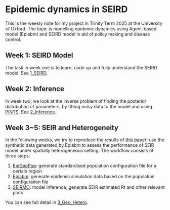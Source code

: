 # Epidemic dynamics in SEIRD
This is the weekly note for my project in Trinity Term 2025 at the University of Oxford. The topic is modelling epidemic dynamics using Agent-based model (Epiabm) and SEIRD model in aid of policy making and disease control.

## Week 1: SEIRD Model
The task in week one is to learn, code up and fully understand the SEIRD model. See [1_SEIRD](1_SEIRD).

## Week 2: Inference
In week two, we look at the inverse problem of finding the posterior distribution of parameters, by fitting noisy data to the model and using [PINTS](https://github.com/pints-team/pints/blob/main/examples/stats/beginners-tutorial.ipynb). See [2_Inference](2_Inference).

## Week 3~5: SEIR and Heterogeneity
In the following weeks, we try to reproduce the results of [this paper](https://arxiv.org/pdf/2503.04648): use the synthetic data generated by Epiabm to assess the performance of SEIR model under spatially heterogeneous setting. The workflow consists of three steps:
1. [EpiGeoPop](https://github.com/SABS-R3-Epidemiology/EpiGeoPop): generate standardised population configuration file for a certain region
2. [Epiabm](https://github.com/SABS-R3-Epidemiology/epiabm): generate epidemic simulation data based on the population configuration file
3. [SEIRMO](https://github.com/SABS-R3-Epidemiology/seirmo/blob/main/examples/epiabm_rt_inference/northern_ireland/northern_ireland_rt_inference.ipynb): model inference, generate SEIR estimated Rt and other relevant plots

You can see full detail in [3_Geo_Hetero](3_Geo_Hetero).
